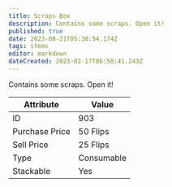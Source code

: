 ```yaml
---
title: Scraps Box
description: Contains some scraps. Open it!
published: true
date: 2023-08-21T05:38:54.174Z
tags: items
editor: markdown
dateCreated: 2023-02-17T06:58:41.243Z
---
```


Contains some scraps. Open it!

|Attribute|Value|
|-|-|
|ID|903|
|Purchase Price|50 Flips|
|Sell Price|25 Flips|
|Type|Consumable|
|Stackable|Yes|

